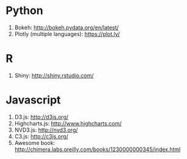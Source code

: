 # Python

1. Bokeh: http://bokeh.pydata.org/en/latest/
2. Plotly (multiple languages): https://plot.ly/

# R

1. Shiny: http://shiny.rstudio.com/

# Javascript

1. D3.js: http://d3js.org/
2. Highcharts.js: http://www.highcharts.com/
3. NVD3.js: http://nvd3.org/
4. C3.js: http://c3js.org/
5. Awesome book: http://chimera.labs.oreilly.com/books/1230000000345/index.html
